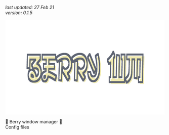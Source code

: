 *last updated: 27 Feb 21*<br>
*version: 0.1.5*

<img src="Pics/banner.png" align=center height=300px>

🍇 Berry window manager 🍒<br>
Config files

